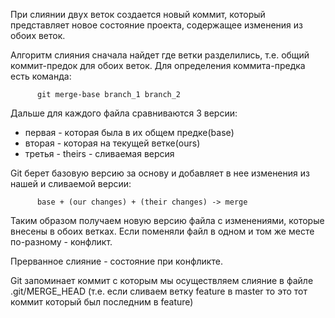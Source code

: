 При слиянии двух веток создается новый коммит, который представляет новое состояние проекта, содержащее изменения из обоих веток.  

Алгоритм слияния сначала найдет где ветки разделились, т.е. общий коммит-предок для обоих веток. Для определения коммита-предка есть команда:  

          git merge-base branch_1 branch_2  

Дальше для каждого файла сравниваются 3 версии:  
 - первая - которая была в их общем предке(base)
 - вторая - которая на текущей ветке(ours)
 - третья - theirs - сливаемая версия  

Git берет базовую версию за основу и добавляет в нее изменения из нашей и сливаемой версии:  

          base + (our changes) + (their changes) -> merge  

Таким образом получаем новую версию файла с изменениями, которые внесены в обоих ветках. Если поменяли файл в одном и том же месте по-разному - конфликт.  

Прерванное слияние - состояние при конфликте. 

Git запоминает коммит с которым мы осуществляем слияние в файле .git/MERGE_HEAD (т.е. если сливаем ветку feature в master то это тот коммит который был последним в feature)